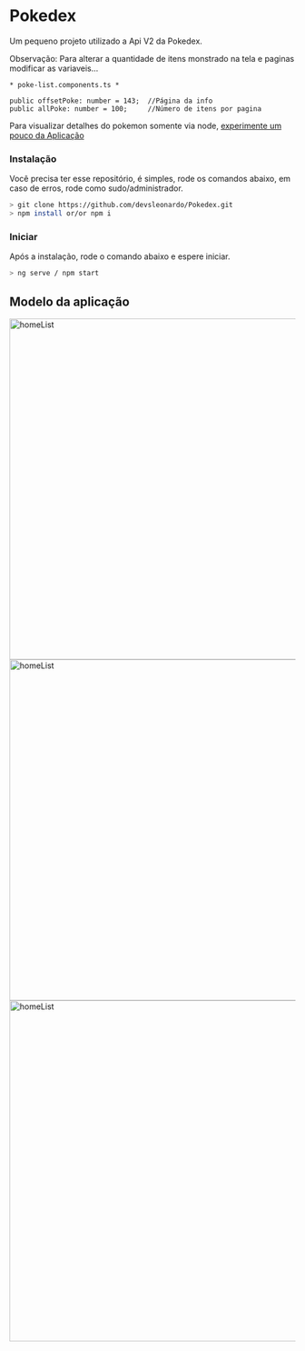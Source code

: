 # Pokedex

Um pequeno projeto utilizado a Api V2 da Pokedex.

Observação: Para alterar a quantidade de itens monstrado na tela e paginas modificar as variaveis...

```
* poke-list.components.ts *

public offsetPoke: number = 143;  //Página da info
public allPoke: number = 100;     //Número de itens por pagina

```

Para visualizar detalhes do pokemon somente via node,  [experimente um pouco da Aplicação](http://pokedex-v2.s3-website-sa-east-1.amazonaws.com/)


### Instalação
Você precisa ter esse repositório, é simples, rode os comandos abaixo, em caso de erros, rode como sudo/administrador.

```bash
> git clone https://github.com/devsleonardo/Pokedex.git
> npm install or/or npm i

```

### Iniciar
Após a instalação, rode o comando abaixo e espere iniciar.

```bash
> ng serve / npm start
```


## Modelo da aplicação

 <img src="https://github.com/devsleonardo/Pokedex/blob/main/pokedex/src/assets/img/homeList.jpeg" alt="homeList" width="800 " height="600"/>
 <img src="https://github.com/devsleonardo/Pokedex/blob/main/pokedex/src/assets/img/filtro.jpeg" alt="homeList" width="800 " height="600"/>
 <img src="https://github.com/devsleonardo/Pokedex/blob/main/pokedex/src/assets/img/details.jpeg" alt="homeList" width="800 " height="600"/>


